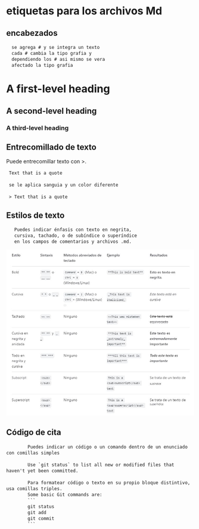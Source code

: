 # etiquetas  para los archivos Md

## encabezados 

      se agrega # y se integra un texto
      cada # cambia la tipo grafia y 
      dependiendo los # asi mismo se vera 
      afectado la tipo grafia

# A first-level heading
## A second-level heading
### A third-level heading


## Entrecomillado de texto
Puede entrecomillar texto con >.

     Text that is a quote

     se le aplica sanguia y un color diferente

     > Text that is a quote

## Estilos de texto

       Puedes indicar énfasis con texto en negrita,
       cursiva, tachado, o de subíndice o superíndice
       en los campos de comentarios y archivos .md.

![.](tabla.JPG)

## Código de cita
            Puedes indicar un código o un comando dentro de un enunciado con comillas simples
            
            Use `git status` to list all new or modified files that haven't yet been committed.
            
            Para formatear código o texto en su propio bloque distintivo, usa comillas triples.
            Some basic Git commands are:
            ```
            git status
            git add
            git commit
            ```



